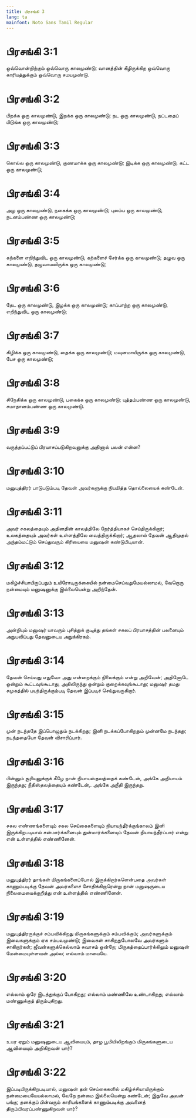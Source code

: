 ```yaml
---
title: பிரசங்கி 3
lang: ta
mainfont: Noto Sans Tamil Regular
---
```


# பிரசங்கி 3:1

ஒவ்வொன்றிற்கும் ஒவ்வொரு காலமுண்டு; வானத்தின் கீழிருக்கிற ஒவ்வொரு காரியத்துக்கும் ஒவ்வொரு சமயமுண்டு.

# பிரசங்கி 3:2

பிறக்க ஒரு காலமுண்டு, இறக்க ஒரு காலமுண்டு; நட ஒரு காலமுண்டு, நட்டதைப் பிடுங்க ஒரு காலமுண்டு;

# பிரசங்கி 3:3

கொல்ல ஒரு காலமுண்டு, குணமாக்க ஒரு காலமுண்டு; இடிக்க ஒரு காலமுண்டு, கட்ட ஒரு காலமுண்டு;

# பிரசங்கி 3:4

அழ ஒரு காலமுண்டு, நகைக்க ஒரு காலமுண்டு; புலம்ப ஒரு காலமுண்டு, நடனம்பண்ண ஒரு காலமுண்டு;

# பிரசங்கி 3:5

கற்களை எறிந்துவிட ஒரு காலமுண்டு, கற்களைச் சேர்க்க ஒரு காலமுண்டு; தழுவ ஒரு காலமுண்டு, தழுவாமலிருக்க ஒரு காலமுண்டு;

# பிரசங்கி 3:6

தேட ஒரு காலமுண்டு, இழக்க ஒரு காலமுண்டு; காப்பாற்ற ஒரு காலமுண்டு, எறிந்துவிட ஒரு காலமுண்டு;

# பிரசங்கி 3:7

கிழிக்க ஒரு காலமுண்டு, தைக்க ஒரு காலமுண்டு; மவுனமாயிருக்க ஒரு காலமுண்டு, பேச ஒரு காலமுண்டு;

# பிரசங்கி 3:8

சிநேகிக்க ஒரு காலமுண்டு, பகைக்க ஒரு காலமுண்டு; யுத்தம்பண்ண ஒரு காலமுண்டு, சமாதானம்பண்ண ஒரு காலமுண்டு.

# பிரசங்கி 3:9

வருத்தப்பட்டுப் பிரயாசப்படுகிறவனுக்கு அதினால் பலன் என்ன?

# பிரசங்கி 3:10

மனுபுத்திரர் பாடுபடும்படி தேவன் அவர்களுக்கு நியமித்த தொல்லையைக் கண்டேன்.

# பிரசங்கி 3:11

அவர் சகலத்தையும் அதினதின் காலத்திலே நேர்த்தியாகச் செய்திருக்கிறார்; உலகத்தையும் அவர்கள் உள்ளத்திலே வைத்திருக்கிறார்; ஆதலால் தேவன் ஆதிமுதல் அந்தம்மட்டும் செய்துவரும் கிரியையை மனுஷன் கண்டுபிடியான்.

# பிரசங்கி 3:12

மகிழ்ச்சியாயிருப்பதும் உயிரோடிருக்கையில் நன்மைசெய்வதுமேயல்லாமல், வேறொரு நன்மையும் மனுஷனுக்கு இல்லையென்று அறிந்தேன்.

# பிரசங்கி 3:13

அன்றியும் மனுஷர் யாவரும் புசித்துக் குடித்து தங்கள் சகலப் பிரயாசத்தின் பலனையும் அநுபவிப்பது தேவனுடைய அநுக்கிரகம்.

# பிரசங்கி 3:14

தேவன் செய்வது எதுவோ அது என்றைக்கும் நிலைக்கும் என்று அறிவேன்; அதினோடே ஒன்றும் கூட்டவுங்கூடாது, அதிலிருந்து ஒன்றும் குறைக்கவுங்கூடாது; மனுஷர் தமது சமுகத்தில் பயந்திருக்கும்படி தேவன் இப்படிச் செய்துவருகிறார்.

# பிரசங்கி 3:15

முன் நடந்ததே இப்பொழுதும் நடக்கிறது; இனி நடக்கப்போகிறதும் முன்னமே நடந்தது; நடந்ததையோ தேவன் விசாரிப்பார்.

# பிரசங்கி 3:16

பின்னும் சூரியனுக்குக் கீழே நான் நியாயஸ்தலத்தைக் கண்டேன், அங்கே அநியாயம் இருந்தது; நீதிஸ்தலத்தையும் கண்டேன்,. அங்கே அநீதி இருந்தது.

# பிரசங்கி 3:17

சகல எண்ணங்களையும் சகல செய்கைகளையும் நியாயந்தீர்க்குங்காலம் இனி இருக்கிறபடியால் சன்மார்க்கனையும் துன்மார்க்கனையும் தேவன் நியாயந்தீர்ப்பார் என்று என் உள்ளத்தில் எண்ணினேன்.

# பிரசங்கி 3:18

மனுபுத்திரர் தாங்கள் மிருகங்களைப்போல் இருக்கிறார்களென்பதை அவர்கள் காணும்படிக்கு தேவன் அவர்களைச் சோதிக்கிறாரென்று நான் மனுஷருடைய நிலைமையைக்குறித்து என் உள்ளத்தில் எண்ணினேன்.

# பிரசங்கி 3:19

மனுபுத்திரருக்குச் சம்பவிக்கிறது மிருகங்களுக்கும் சம்பவிக்கும்; அவர்களுக்கும் இவைகளுக்கும் ஏக சம்பவமுண்டு; இவைகள் சாகிறதுபோலவே அவர்களும் சாகிறார்கள்; ஜீவன்களுக்கெல்லாம் சுவாசம் ஒன்றே; மிருகத்தைப்பார்க்கிலும் மனுஷன் மேன்மையுள்ளவன் அல்ல; எல்லாம் மாயையே.

# பிரசங்கி 3:20

எல்லாம் ஒரே இடத்துக்குப் போகிறது; எல்லாம் மண்ணிலே உண்டாகிறது, எல்லாம் மண்ணுக்குத் திரும்புகிறது.

# பிரசங்கி 3:21

உயர ஏறும் மனுஷனுடைய ஆவியையும், தாழ பூமியிலிறங்கும் மிருகங்களுடைய ஆவியையும் அறிகிறவன் யார்?

# பிரசங்கி 3:22

இப்படியிருக்கிறபடியால், மனுஷன் தன் செய்கைகளில் மகிழ்ச்சியாயிருக்கும் நன்மையையேயல்லாமல், வேறே நன்மை இல்லையென்று கண்டேன்; இதுவே அவன் பங்கு; தனக்குப் பின்வரும் காரியங்களைக் காணும்படிக்கு அவனைத் திரும்பிவரப்பண்ணுகிறவன் யார்?

